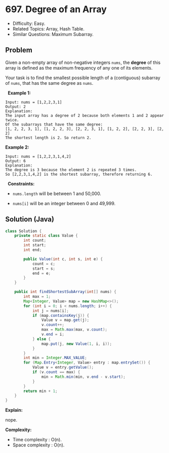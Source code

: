 # 697. Degree of an Array

- Difficulty: Easy.
- Related Topics: Array, Hash Table.
- Similar Questions: Maximum Subarray.

## Problem

Given a non-empty array of non-negative integers ```nums```, the **degree** of this array is defined as the maximum frequency of any one of its elements.

Your task is to find the smallest possible length of a (contiguous) subarray of ```nums```, that has the same degree as ```nums```.

 
**Example 1:**

```
Input: nums = [1,2,2,3,1]
Output: 2
Explanation: 
The input array has a degree of 2 because both elements 1 and 2 appear twice.
Of the subarrays that have the same degree:
[1, 2, 2, 3, 1], [1, 2, 2, 3], [2, 2, 3, 1], [1, 2, 2], [2, 2, 3], [2, 2]
The shortest length is 2. So return 2.
```

**Example 2:**

```
Input: nums = [1,2,2,3,1,4,2]
Output: 6
Explanation: 
The degree is 3 because the element 2 is repeated 3 times.
So [2,2,3,1,4,2] is the shortest subarray, therefore returning 6.
```

 
**Constraints:**


	
- ```nums.length``` will be between 1 and 50,000.
	
- ```nums[i]``` will be an integer between 0 and 49,999.



## Solution (Java)

```java
class Solution {
    private static class Value {
        int count;
        int start;
        int end;

        public Value(int c, int s, int e) {
            count = c;
            start = s;
            end = e;
        }
    }

    public int findShortestSubArray(int[] nums) {
        int max = 1;
        Map<Integer, Value> map = new HashMap<>();
        for (int i = 0; i < nums.length; i++) {
            int j = nums[i];
            if (map.containsKey(j)) {
                Value v = map.get(j);
                v.count++;
                max = Math.max(max, v.count);
                v.end = i;
            } else {
                map.put(j, new Value(1, i, i));
            }
        }
        int min = Integer.MAX_VALUE;
        for (Map.Entry<Integer, Value> entry : map.entrySet()) {
            Value v = entry.getValue();
            if (v.count == max) {
                min = Math.min(min, v.end - v.start);
            }
        }
        return min + 1;
    }
}
```

**Explain:**

nope.

**Complexity:**

* Time complexity : O(n).
* Space complexity : O(n).
